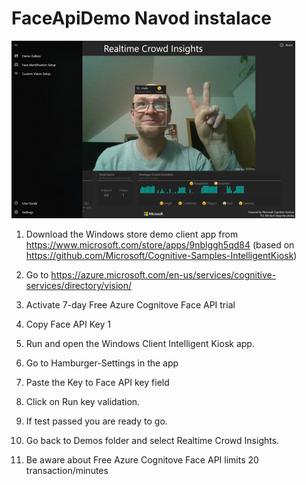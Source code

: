 # FaceApiDemo Navod instalace

![Klientapka](Kiosk.png)

1. Download the Windows store demo client app from https://www.microsoft.com/store/apps/9nblggh5qd84
(based on https://github.com/Microsoft/Cognitive-Samples-IntelligentKiosk)


2. Go to https://azure.microsoft.com/en-us/services/cognitive-services/directory/vision/
3. Activate 7-day Free Azure Cognitove Face API trial

4. Copy Face API Key 1
5. Run and open the Windows Client Intelligent Kiosk app.
6. Go to Hamburger-Settings in the app
7. Paste the Key to Face API key field
8. Click on Run key validation. 
9. If test passed you are ready to go.

10. Go back to Demos folder and select Realtime Crowd Insights.
11. Be aware about Free Azure Cognitove Face API limits 20 transaction/minutes
